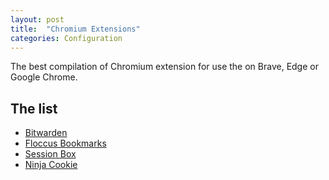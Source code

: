```yaml
---
layout: post
title:  "Chromium Extensions"
categories: Configuration
---
```


The best compilation of Chromium extension for use the on Brave, Edge or Google Chrome.

## The list
* [Bitwarden](https://chromewebstore.google.com/detail/bitwarden-free-password-m/nngceckbapebfimnlniiiahkandclblb)
* [Floccus Bookmarks](https://chromewebstore.google.com/detail/floccus-bookmarks-sync/fnaicdffflnofjppbagibeoednhnbjhg)
* [Session Box](https://chromewebstore.google.com/detail/sessionbox-multi-login-to/megbklhjamjbcafknkgmokldgolkdfig)
* [Ninja Cookie](https://chromewebstore.google.com/detail/ninja-cookie/jifeafcpcjjgnlcnkffmeegehmnmkefl)
